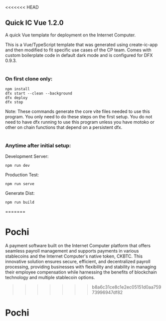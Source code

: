 <<<<<<< HEAD
## Quick IC Vue 1.2.0

A quick Vue template for deployment on the Internet Computer.

This is a Vue/TypeScript template that was generated using create-ic-app and then modified to fit specific use cases of the CP team. Comes with custom boilerplate code in default dark mode and is configured for DFX 0.9.3.
<br>
<br>

### On first clone only:

```
npm install
dfx start --clean --background
dfx deploy
dfx stop
```
Note: These commands generate the core vite files needed to use this program. You only need to do these steps on the first setup. You do not need to have dfx running to use this program unless you have motoko or other on chain functions that depend on a persistent dfx.
<br>
<br>
### Anytime after initial setup:

Development Server:

```
npm run dev
```

Production Test:

```
npm run serve
```

Generate Dist:

```
npm run build
```
=======
# Pochi

A payment software built on the Internet Computer platform that offers seamless payroll management and supports payments in various stablecoins and the Internet Computer's native token, CKBTC. This innovative solution ensures secure, efficient, and decentralized payroll processing, providing businesses with flexibility and stability in managing their employee compensation while harnessing the benefits of blockchain technology and multiple stablecoin options.
>>>>>>> b8a6c31ce8c1e2ec05151d0aa75973996947df82
# Pochi
